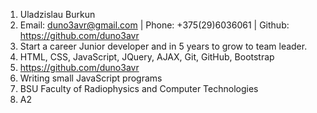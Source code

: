 ﻿1. Uladzislau Burkun
2. Email: duno3avr@gmail.com | Phone: +375(29)6036061 | Github: https://github.com/duno3avr
3. Start a career Junior developer and in 5 years to grow to team leader.
4. HTML, CSS, JavaScript, JQuery, AJAX, Git, GitHub, Bootstrap
5. https://github.com/duno3avr
6. Writing small JavaScript programs
7. BSU Faculty of Radiophysics and Computer Technologies
8. A2